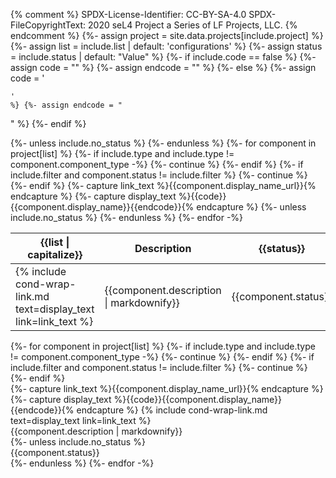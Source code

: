 {% comment %}
SPDX-License-Identifier: CC-BY-SA-4.0
SPDX-FileCopyrightText: 2020 seL4 Project a Series of LF Projects, LLC.
{% endcomment %}
{%- assign project = site.data.projects[include.project] %}
{%- assign list = include.list | default: 'configurations' %}
{%- assign status = include.status | default: "Value" %}
{%- if include.code == false %}
{%-   assign code = "" %}
{%-   assign endcode = "" %}
{%- else %}
{%-   assign code = '<pre class="not-prose text-xs sm:text-tiny lg:text-xs"><code class="code-span">' %}
{%-   assign endcode = "</code></pre>" %}
{%- endif %}
<table class="hidden sm:block">
    <thead>
        <tr>
            <th>{{list | capitalize}}</th>
            <th>Description</th>
            {%- unless include.no_status %}
            <th>{{status}}</th>
            {%- endunless %}
        </tr>
    </thead>
    <tbody>
{%- for component in project[list] %}
{%-   if include.type and include.type != component.component_type -%}
{%-     continue %}
{%-   endif %}
{%-   if include.filter and component.status != include.filter %}
{%-     continue %}
{%-   endif %}
{%- capture link_text %}{{component.display_name_url}}{% endcapture %}
{%- capture display_text %}{{code}}{{component.display_name}}{{endcode}}{% endcapture %}
        <tr>
            <td>{% include cond-wrap-link.md text=display_text link=link_text %}</td>
            <td class="prose-p:m-0 prose-p:p-0">
              {{component.description | markdownify}}
            </td>
            {%- unless include.no_status %}
            <td>{{component.status}}</td>
            {%- endunless %}
        </tr>
{%- endfor -%}
    </tbody>
</table>

<div class="text-sm sm:hidden">
{%- for component in project[list] %}
{%-   if include.type and include.type != component.component_type -%}
{%-     continue %}
{%-   endif %}
{%-   if include.filter and component.status != include.filter %}
{%-     continue %}
{%-   endif %}
  <div class="mt-8 pb-2 mb-2 border-b-1 border-gray-200 dark:border-gray-700">
{%- capture link_text %}{{component.display_name_url}}{% endcapture %}
{%- capture display_text %}{{code}}{{component.display_name}}{{endcode}}{% endcapture %}
    <span class="font-semibold">{% include cond-wrap-link.md text=display_text link=link_text %}</span>
  </div>
  <div class="prose-p:m-0 prose-p:p-0">
    {{component.description | markdownify}}
  </div>
  {%- unless include.no_status %}
  <div class="mt-2 text-lighter">
      {{component.status}}
  </div>
  {%- endunless %}
{%- endfor -%}
</div>
